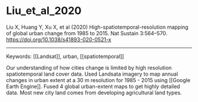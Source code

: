 # Liu_et_al_2020  

Liu X, Huang Y, Xu X, et al (2020) High-spatiotemporal-resolution mapping of global urban change from 1985 to 2015. Nat Sustain 3:564–570. <https://doi.org/10.1038/s41893-020-0521-x>


---

Keywords: [[Landsat]], urban, [[spatiotemporal]]	 

Our understanding of how cities change is limited by high resolution spatiotemporal land cover data. Used Landsata imagery to map annual changes in urban extent at a 30 m resolution for 1985 - 2015 using [[Google Earth Engine]]. Fused 4 global urban-extent maps to get highly detailed data. Most new city land comes from developing agricultural land types.
